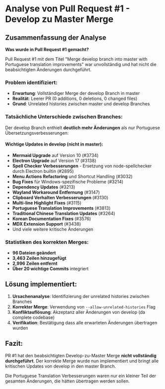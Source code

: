 # Analyse von Pull Request #1 - Develop zu Master Merge

## Zusammenfassung der Analyse

**Was wurde in Pull Request #1 gemacht?**

Pull Request #1 mit dem Titel "Merge develop branch into master with Portuguese translation improvements" war unvollständig und hat nicht die beabsichtigten Änderungen durchgeführt.

### Problem identifiziert:
- **Erwartung**: Vollständiger Merge der develop Branch in master
- **Realität**: Leerer PR (0 additions, 0 deletions, 0 changed files)
- **Grund**: Unrelated histories zwischen master und develop Branches

### Tatsächliche Unterschiede zwischen Branches:

Der develop Branch enthielt **deutlich mehr Änderungen** als nur Portuguese Übersetzungsverbesserungen:

#### Wichtige Updates in develop (nicht in master):
- **Mermaid Upgrade** auf Version 10 (#3734)
- **Electron Upgrade** auf Version 17 (#3138) 
- **Spell Checker Verbesserungen** - Ersetzung von node-spellchecker durch Electron builtin (#2895)
- **Menu Actions Refactoring** und Shortcut Handling (#3032)
- **Bug Fixes** für Windows-spezifische Probleme (#3214)
- **Dependency Updates** (#3213)
- **Wayland Workaround Entfernung** (#3147)
- **Clipboard Verhalten Verbesserungen** (#3130)
- **Multi-line Highlight Fixes** (#3115)
- **Portuguese Translation Improvements** (#3813)
- **Traditional Chinese Translation Updates** (#3264)
- **Korean Documentation Fixes** (#3576)
- **MDX Extension Support** (#3438)
- Und viele weitere kritische Änderungen

### Statistiken des korrekten Merges:
- **96 Dateien geändert**
- **3,463 Zeilen hinzugefügt**
- **2,996 Zeilen entfernt**
- **Über 20 wichtige Commits** integriert

## Lösung implementiert:

1. **Ursachenanalyse**: Identifizierung der unrelated histories zwischen Branches
2. **Korrekter Merge**: Verwendung von `--allow-unrelated-histories` Flag
3. **Konfliktauflösung**: Akzeptanz aller Änderungen von develop (da complete codebase)
4. **Verifikation**: Bestätigung dass alle erwarteten Änderungen übertragen wurden

## Fazit:

PR #1 hat den beabsichtigten Develop-zu-Master Merge **nicht vollständig durchgeführt**. Der korrekte Merge wurde nun implementiert und bringt alle kritischen Updates von develop in den master Branch.

Die Portuguese Translation Verbesserungen waren nur ein kleiner Teil der gesamten Änderungen, die hätten übertragen werden sollen.